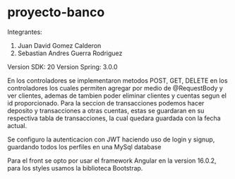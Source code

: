 # proyecto-banco

Integrantes:
1. Juan David Gomez Calderon
2. Sebastian Andres Guerra Rodriguez

Version SDK: 20
Version Spring: 3.0.0

En los controladores se implementaron metodos POST, GET, DELETE en los controladores los cuales permiten agregar por medio de @RequestBody y ver clientes, ademas de tambien poder eliminar clientes y cuentas segun el id proporcionado. Para la seccion de transacciones podemos hacer deposito y transacciones a otras cuentas, estas se guardaran en su respectiva tabla de transacciones, la cual quedara guardada con la fecha actual.

Se configuro la autenticacion con JWT haciendo uso de login y signup, guardando todos los perfiles en una MySql database

Para el front se opto por usar el framework Angular en la version 16.0.2, para los styles usamos la biblioteca Bootstrap.



